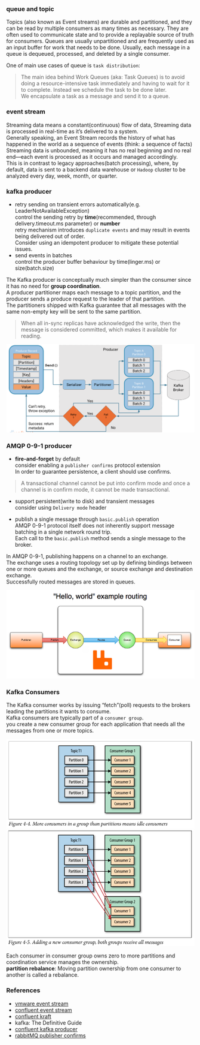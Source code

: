 ### queue and topic     
Topics (also known as Event streams) are durable and partitioned, and they can be read by multiple consumers as many times as necessary. They are often used to communicate state and to provide a replayable source of truth for consumers.
Queues are usually unpartitioned and are frequently used as an input buffer for work that needs to be done. Usually, each message in a queue is dequeued, processed, and deleted by a single consumer.    

One of main use cases of queue is `task distribution`:    
> The main idea behind Work Queues (aka: Task Queues) is to avoid doing a resource-intensive task immediately and having to wait for it to complete. Instead we schedule the task to be done later.     
> We encapsulate a task as a message and send it to a queue.

### event stream    
Streaming data means a constant(continuous) flow of data,  Streaming data is processed in real-time as it’s delivered to a system.     
Generally speaking, an Event Stream records the history of what has happened in the world as a sequence of events (think: a sequence of facts)     
Streaming data is unbounded, meaning it has no real beginning and no real end—each event is processed as it occurs and managed accordingly.     
This is in contrast to legacy approaches(batch processing), where, by default, data is sent to a backend data warehouse or `Hadoop` cluster to be analyzed every day, week, month, or quarter.    

### kafka producer
- retry sending on transient errors automatically(e.g. LeaderNotAvailableException)    
control the sending retry by **time**(recommended, through delivery.timeout.ms parameter) or **number**    
retry mechanism introduces `duplicate events` and may result in events being delivered out of order.    
Consider using an idempotent producer to mitigate these potential issues.    
- send events in batches    
control the producer buffer behaviour by time(linger.ms) or size(batch.size)

The Kafka producer is conceptually much simpler than the consumer since it has no need for **group coordination**.    
A producer partitioner maps each message to a topic partition, and the producer sends a produce request to the leader of that partition.     
The partitioners shipped with Kafka guarantee that all messages with the same non-empty key will be sent to the same partition.    

> When all in-sync replicas have acknowledged the write, then the message is considered committed, which makes it available for reading.   

![kafka producer](producer.png)    

### AMQP 0-9-1 producer
- **fire-and-forget** by default    
consider enabling a `publisher confirms` protocol extension          
In order to guarantee persistence, a client should use confirms.    
> A transactional channel cannot be put into confirm mode and once a channel is in confirm mode, it cannot be made transactional.

- support persistent(write to disk) and transient messages     
consider using `Delivery mode` header    

- publish a single message through `basic.publish` operation    
AMQP 0-9-1 protocol itself does not inherently support message batching in a single network round trip.      
Each call to the `basic.publish` method sends a single message to the broker.

In AMQP 0-9-1, publishing happens on a channel to an exchange.       
The exchange uses a routing topology set up by defining bindings between one or more queues and the exchange, or source exchange and destination exchange.       
Successfully routed messages are stored in queues.    

![AMQP producer](rabbitmq_amqp_model.png)    

### Kafka Consumers    
The Kafka consumer works by issuing “fetch”(poll) requests to the brokers leading the partitions it wants to consume.    
Kafka consumers are typically part of a `consumer group`.    
you create a new consumer group for each application that needs all the messages from one or more topics.     

![kafka-consumer-group](kafka-consumer-group.png)    
![kafka-multiple-consumer-group](kafka-multiple-consumer-group.png)   

Each consumer in consumer group owns zero to more partitions and coordination service manages the ownership.    
**partition rebalance**: Moving partition ownership from one consumer to another is called a rebalance.    

### References
- [vmware event stream](https://tanzu.vmware.com/event-streaming)
- [confluent event stream](https://developer.confluent.io/patterns/event-stream/event-stream/)
- [confluent kraft](https://developer.confluent.io/learn/kraft/)
- kafka: The Definitive Guide 
- [confluent kafka producer](https://docs.confluent.io/platform/current/clients/producer.html)
- [rabbitMQ publisher confirms](https://www.rabbitmq.com/confirms.html)